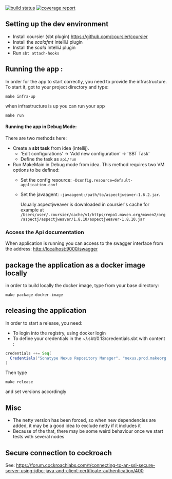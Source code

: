 [![build status](https://gitlab.com/makeorg-scala/make-api/badges/master/build.svg)](https://gitlab.com/makeorg-scala/make-api/commits/master)
[![coverage report](https://gitlab.com/makeorg-scala/make-api/badges/master/coverage.svg)](https://gitlab.com/makeorg-scala/make-api/commits/master)

## Setting up the dev environment


- Install coursier (sbt plugin) https://github.com/coursier/coursier
- Install the _scalafmt_ IntelliJ plugin
- Install the _scala_ IntelliJ plugin
- Run `sbt attach-hooks`

## Running the app :


In order for the app to start correctly, you need to provide the infrastructure.
To start it, got to your project directory and type:

```
make infra-up
```

when infrastructure is up you can run your app

```
make run
```


#### Running the app in Debug Mode:

There are two methods here:

- Create a **sbt task** from idea (intellij).
    - 'Edit configurations' -> 'Add new configuration' -> 'SBT Task'
    - Define the task as `api/run`
- Run MakeMain in Debug mode from idea. This method requires two VM options to be defined:
    - Set the config resource: `-Dconfig.resource=default-application.conf`
    - Set the javaagent: `-javaagent:/path/to/aspectjweaver-1.6.2.jar`.

        Usually aspectjweaver is downloaded in coursier's cache for example at `/Users/user/.coursier/cache/v1/https/repo1.maven.org/maven2/org/aspectj/aspectjweaver/1.8.10/aspectjweaver-1.8.10.jar`


### Access the Api documentation

When application is running you can access to the swagger interface from the address: [http://localhost:9000/swagger](http://localhost:9000/swagger)

## package the application as a docker image locally

in order to build locally the docker image, type from your base directory:

```
make package-docker-image
```

## releasing the application

In order to start a release, you need:

- To login into the registry, using docker login
- To define your credentials in the ~/.sbt/0.13/credentials.sbt with content :

```scala
credentials ++= Seq(
  Credentials("Sonatype Nexus Repository Manager", "nexus.prod.makeorg.tech", "my-login", "my-password")
)
```

Then type 

```
make release
```

and set versions accordingly

## Misc

- The netty version has been forced, so when new dependencies are added, it may be a good idea to exclude netty if it includes it
- Because of the that, there may be some weird behaviour once we start tests with several nodes

## Secure connection to cockroach

See: https://forum.cockroachlabs.com/t/connecting-to-an-ssl-secure-server-using-jdbc-java-and-client-certificate-authentication/400

